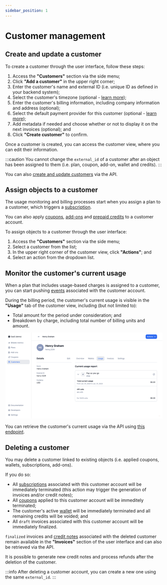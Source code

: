 ```yaml
---
sidebar_position: 1
---
```


# Customer management

## Create and update a customer
To create a customer through the user interface, follow these steps:
1. Access the **"Customers"** section via the side menu;
2. Click **"Add a customer"** in the upper right corner;
3. Enter the customer's name and external ID (i.e. unique ID as defined in your backend system);
4. Select the customer's timezone (optional - [learn more](../customers/invoice_customer#timezone));
5. Enter the customer's billing information, including company information and address (optional);
6. Select the default payment provider for this customer (optional - [learn more](../payments/overview)); 
7. Add metadata if needed and choose whether or not to display it on the next invoices (optional); and
8. Click **"Create customer"** to confirm.

Once a customer is created, you can access the customer view, where you can edit their information.

:::caution
You cannot change the `external_id` of a customer after an object has been assigned to them (i.e. plan, coupon, add-on, wallet and credits).
:::

You can also [create and update customers](../../api/customers/create-customer) via the API.

## Assign objects to a customer
The usage monitoring and billing processes start when you assign a plan to a customer, which triggers a [subscription](../plans/subscription).

You can also apply [coupons](../coupons), [add-ons](../addons/overview) and [prepaid credits](../prepaid_credits) to a customer account.

To assign objects to a customer through the user interface:
1. Access the **"Customers"** section via the side menu;
2. Select a customer from the list;
3. In the upper right corner of the customer view, click **"Actions"**; and
4. Select an action from the dropdown list.

## Monitor the customer's current usage
When a plan that includes usage-based charges is assigned to a customer, you can start pushing [events](../events/ingesting_events) associated with the customer account.

During the billing period, the customer's current usage is visible in the **"Usage"** tab of the customer view, including (but not limited to):
- Total amount for the period under consideration; and
- Breakdown by charge, including total number of billing units and amount.

![View of the "Usage" tab](../../../static/img/customer-current-usage.png)

You can retrieve the customer's current usage via the API using [this endpoint](../../api/customer_usage/customer-usage).



## Deleting a customer
You may delete a customer linked to existing objects (i.e. applied coupons, wallets, subscriptions, add-ons).

If you do so:
- All [subscriptions](../plans/subscription) associated with this customer account will be immediately terminated (this action may trigger the generation of invoices and/or credit notes);
- All [coupons](../coupons) applied to this customer account will be immeditely terminated;
- The customer's active [wallet](../prepaid_credits) will be immediately terminated and all remaining credits will be voided; and
- All `draft` invoices associated with this customer account will be immediately finalized.

`finalized` invoices and [credit notes](../credit_notes) associated with the deleted customer remain available in the **"Invoices"** section of the user interface and can also be retrieved via the API.

It is possible to generate new credit notes and process refunds after the deletion of the customer.

:::info
After deleting a customer account, you can create a new one using the same `external_id`.
:::